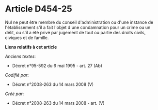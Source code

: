 # Article D454-25

Nul ne peut être membre du conseil d'administration ou d'une instance de l'établissement s'il a fait l'objet d'une
condamnation pour un crime ou un délit, ou s'il a été privé par jugement de tout ou partie des droits civils, civiques et de
famille.

**Liens relatifs à cet article**

_Anciens textes_:

  - Décret n°95-592 du 6 mai 1995 - art. 27 (Ab)

_Codifié par_:

  - Décret n°2008-263 du 14 mars 2008 (V)

_Créé par_:

  - Décret n°2008-263 du 14 mars 2008 - art. (V)
